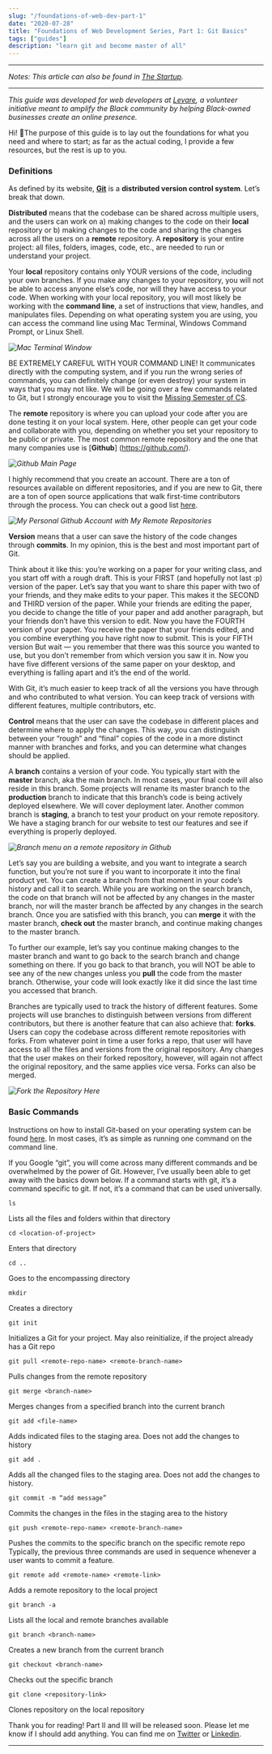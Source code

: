 ```yaml
---
slug: "/foundations-of-web-dev-part-1"
date: "2020-07-28"
title: "Foundations of Web Development Series, Part 1: Git Basics"
tags: ["guides"]
description: "learn git and become master of all"
---
```

___

*Notes: This article can also be found in [The Startup](https://medium.com/swlh/foundations-of-web-development-series-part-i-git-basics-f35ecfffe26b).*

___

*This guide was developed for web developers at [Levare](http://levareorg.com/), a volunteer initiative meant to amplify the Black community by helping Black-owned businesses create an online presence.*

Hi! 👋The purpose of this guide is to lay out the foundations for what you need and where to start; as far as the actual coding, I provide a few resources, but the rest is up to you.

### Definitions
As defined by its website, [**Git**](https://git-scm.com/) is a **distributed version control system**. Let’s break that down.

**Distributed** means that the codebase can be shared across multiple users, and the users can work on a) making changes to the code on their **local** repository or b) making changes to the code and sharing the changes across all the users on a **remote** repository. A **repository** is your entire project: all files, folders, images, code, etc., are needed to run or understand your project.

Your **local** repository contains only YOUR versions of the code, including your own branches. If you make any changes to your  repository, you will not be able to access anyone else’s code, nor will they have access to your code. When working with your local repository, you will most likely be working with the **command line**, a set of instructions that view, handles, and manipulates files. Depending on what operating system you are using, you can access the command line using Mac Terminal, Windows Command Prompt, or Linux Shell.

*![Mac Terminal Window](../images/web-dev-part-1/terminal.png "Mac Terminal Window")*

BE EXTREMELY CAREFUL WITH YOUR COMMAND LINE! It communicates directly with the computing system, and if you run the wrong series of commands, you can definitely change (or even destroy) your system in ways that you may not like. We will be going over a few commands related to Git, but I strongly encourage you to visit the [Missing Semester of CS](https://missing.csail.mit.edu/).

The **remote** repository is where you can upload your code after you are done testing it on your local system. Here, other people can get your code and collaborate with you, depending on whether you set your repository to be public or private. The most common remote repository and the one that many companies use is [**Github**]
(https://github.com/).

*![Github Main Page](../images/web-dev-part-1/github.png "Github Main Page")*

I highly recommend that you create an account. There are a ton of resources available on different repositories, and if you are new to Git, there are a ton of open source applications that walk first-time contributors through the process. You can check out a good list [here](https://github.com/up-for-grabs/up-for-grabs.net).

*![My Personal Github Account with My Remote Repositories](../images/web-dev-part-1/repo.png "My Personal Github Account with My Remote Repositories")*

**Version** means that a user can save the history of the code changes through **commits**. In my opinion, this is the best and most important part of Git.

Think about it like this: you’re working on a paper for your writing class, and you start off with a rough draft. This is your FIRST (and hopefully not last :p) version of the paper. Let’s say that you want to share this paper with two of your friends, and they make edits to your paper. This makes it the SECOND and THIRD version of the paper. While your friends are editing the paper, you decide to change the title of your paper and add another paragraph, but your friends don’t have this version to edit. Now you have the FOURTH version of your paper. You receive the paper that your friends edited, and you combine everything you have right now to submit. This is your FIFTH version But wait — you remember that there was this source you wanted to use, but you don’t remember from which version you saw it in. Now you have five different versions of the same paper on your desktop, and everything is falling apart and it’s the end of the world.

With Git, it’s much easier to keep track of all the versions you have through and who contributed to what version. You can keep track of versions with different features, multiple contributors, etc.

**Control** means that the user can save the codebase in different places and determine where to apply the changes. This way, you can distinguish between your “rough” and “final” copies of the code in a more distinct manner with branches and forks, and you can determine what changes should be applied.

A **branch** contains a version of your code. You typically start with the **master** branch, aka the main branch. In most cases, your final code will also reside in this branch. Some projects will rename its master branch to the **production** branch to indicate that this branch’s code is being actively deployed elsewhere. We will cover deployment later. Another common branch is **staging**, a branch to test your product on your remote repository. We have a staging branch for our website to test our features and see if everything is properly deployed.

*![Branch menu on a remote repository in Github](../images/web-dev-part-1/branch.png "Branch menu on a remote repository in Github")*

Let’s say you are building a website, and you want to integrate a search function, but you’re not sure if you want to incorporate it into the final product yet. You can create a branch from that moment in your code’s history and call it to search. While you are working on the search branch, the code on that branch will not be affected by any changes in the master branch, nor will the master branch be affected by any changes in the search branch. Once you are satisfied with this branch, you can **merge** it with the master branch, **check out** the master branch, and continue making changes to the master branch.

To further our example, let’s say you continue making changes to the master branch and want to go back to the search branch and change something on there. If you go back to that branch, you will NOT be able to see any of the new changes unless you **pull** the code from the master branch. Otherwise, your code will look exactly like it did since the last time you accessed that branch.

Branches are typically used to track the history of different features. Some projects will use branches to distinguish between versions from different contributors, but there is another feature that can also achieve that: **forks**. Users can copy the codebase across different remote repositories with forks. From whatever point in time a user forks a repo, that user will have access to all the files and versions from the original repository. Any changes that the user makes on their forked repository, however, will again not affect the original repository, and the same applies vice versa. Forks can also be merged.

*![Fork the Repository Here](../images/web-dev-part-1/fork.png "Fork the Repository Here")*

### Basic Commands

Instructions on how to install Git-based on your operating system can be found [here](https://git-scm.com/book/en/v2/Getting-Started-Installing-Git). In most cases, it’s as simple as running one command on the command line.

If you Google “git”, you will come across many different commands and be overwhelmed by the power of Git. However, I’ve usually been able to get away with the basics down below. If a command starts with git, it’s a command specific to git. If not, it’s a command that can be used universally.

```
ls
```
Lists all the files and folders within that directory
```
cd <location-of-project>
```
Enters that directory
```
cd ..
```
Goes to the encompassing directory
```
mkdir
```
Creates a directory
```
git init
```
Initializes a Git for your project. May also reinitialize, if the project already has a Git repo
```
git pull <remote-repo-name> <remote-branch-name>
```
Pulls changes from the remote repository
```
git merge <branch-name>
```
Merges changes from a specified branch into the current branch
```
git add <file-name>
```
Adds indicated files to the staging area. Does not add the changes to history
```
git add .
```
Adds all the changed files to the staging area. Does not add the changes to history.
```
git commit -m “add message”
```
Commits the changes in the files in the staging area to the history
```
git push <remote-repo-name> <remote-branch-name>
```
Pushes the commits to the specific branch on the specific remote repo
Typically, the previous three commands are used in sequence whenever a user wants to commit a feature.
```
git remote add <remote-name> <remote-link>
```
Adds a remote repository to the local project
```
git branch -a
```
Lists all the local and remote branches available
```
git branch <branch-name>
```
Creates a new branch from the current branch
```
git checkout <branch-name>
```
Checks out the specific branch
```
git clone <repository-link>
```
Clones repository on the local repository

Thank you for reading! Part II and III will be released soon. Please let me know if I should add anything. You can find me on [Twitter](http://twitter.com/c0ffeec0ders) or [Linkedin](https://www.linkedin.com/in/anushka-saxena-b40aa2165/).
___